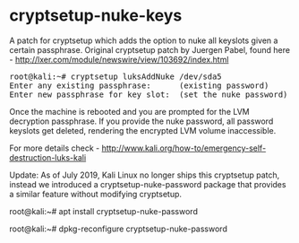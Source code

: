 cryptsetup-nuke-keys
====================

A patch for cryptsetup which adds the option to nuke all keyslots given a certain passphrase.
Original cryptsetup patch by Juergen Pabel, found here - http://lxer.com/module/newswire/view/103692/index.html

<pre>
root@kali:~# cryptsetup luksAddNuke /dev/sda5
Enter any existing passphrase: 		(existing password)
Enter new passphrase for key slot:	(set the nuke password)
</pre>

Once the machine is rebooted and you are prompted for the LVM decryption passphrase. 
If you provide the nuke password, all password keyslots get deleted, rendering the encrypted LVM volume inaccessible.

For more details check -  http://www.kali.org/how-to/emergency-self-destruction-luks-kali

Update: As of July 2019, Kali Linux no longer ships this cryptsetup patch, instead we introduced a cryptsetup-nuke-password package that provides a similar feature without modifying cryptsetup.

root@kali:~# apt install cryptsetup-nuke-password

root@kali:~# dpkg-reconfigure cryptsetup-nuke-password
